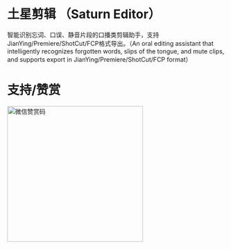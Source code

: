 # 土星剪辑 （Saturn Editor）
智能识别忘词、口误、静音片段的口播类剪辑助手，支持JianYing/Premiere/ShotCut/FCP格式导出。（An oral editing assistant that intelligently recognizes forgotten words, slips of the tongue, and mute clips, and supports export in JianYing/Premiere/ShotCut/FCP format）




# 支持/赞赏
<img width="313" alt="微信赞赏码" src="https://user-images.githubusercontent.com/22977780/169629264-4ebe3e24-f5a4-4b46-bae5-11ebe8af8703.jpg">
